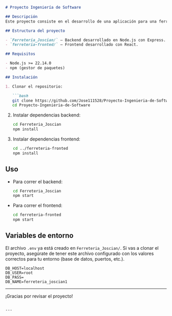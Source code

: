 
````markdown
# Proyecto Ingeniería de Software

## Descripción
Este proyecto consiste en el desarrollo de una aplicación para una ferretería, que incluye backend y frontend para la gestión de productos, usuarios, ventas y reportes.

## Estructura del proyecto

- `Ferreteria_Joscian/` — Backend desarrollado en Node.js con Express.
- `ferreteria-fronted/` — Frontend desarrollado con React.

## Requisitos

- Node.js >= 22.14.0
- npm (gestor de paquetes)

## Instalación

1. Clonar el repositorio:

   ```bash
   git clone https://github.com/Jose111528/Proyecto-Ingenieria-de-Software.git
   cd Proyecto-Ingenieria-de-Software
````

2. Instalar dependencias backend:

   ```bash
   cd Ferreteria_Joscian
   npm install
   ```

3. Instalar dependencias frontend:

   ```bash
   cd ../ferreteria-fronted
   npm install
   ```

## Uso

* Para correr el backend:

  ```bash
  cd Ferreteria_Joscian
  npm start
  ```

* Para correr el frontend:

  ```bash
  cd ferreteria-fronted
  npm start
  ```

## Variables de entorno

El archivo `.env` ya está creado en `Ferreteria_Joscian/`.
Si vas a clonar el proyecto, asegúrate de tener este archivo configurado con los valores correctos para tu entorno (base de datos, puertos, etc.).



```
DB_HOST=localhost
DB_USER=root
DB_PASS=
DB_NAME=ferreteria_joscian1
```
---

¡Gracias por revisar el proyecto!

````

---




